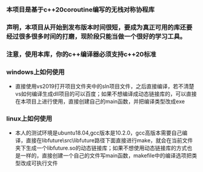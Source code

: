 ### 本项目是基于c++20coroutine编写的无栈对称协程库

### 声明，本项目从开始到发布版本时间很短，要成为真正可用的库还要经过很多很多时间的打磨，现阶段只能当做一个很好的学习工具。

### 注意，使用本库，你的c++编译器必须支持c++20标准

### windows上如何使用
- 直接使用vs2019打开项目文件夹中的sln项目文件，之后直接编译，若不清楚vs如何编译生成dll项目的可以百度；如果不想编译成动态链接库的，可以直接在本项目上进行使用，直接创建自己的main函数，并把编译类型改成exe

### linux上如何使用
- 本人的测试环境是ubuntu18.04,gcc版本是10.2.0，gcc高版本需要自己编译，直接在libfuture\src\libfuture路径下面直接进行make，就会在当前文件夹下生成一个libfuture.so的动态链接库；如果不想使用动态链接库的方式也是一样的，直接创建一个自己的文件写main函数，makefile中的编译选项把类型改成可执行文件
